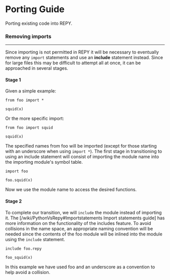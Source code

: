 # Porting Guide

Porting existing code into REPY.



### Removing imports
----

Since importing is not permitted in REPY it will be necessary to eventually remove any ```import``` statements and use an **include** statement instead. Since for large files this may be difficult to attempt all at once, it can be approached in several stages.

#### Stage 1
Given a simple example:

```
from foo import *

squid(x)
```

Or the more specific import: 

```
from foo import squid

squid(x)
```


The specified names from foo will be imported (except for those starting with an underscore when using ```import *```). The first stage in transitioning to using an include statement will consist of importing the module name into the importing module's symbol table.

```
import foo

foo.squid(x)
```

Now we use the module name to access the desired functions.

#### Stage 2

To complete our transition, we will ```include``` the module instead of importing it. The [/wiki/PythonVsRepy#Importstatements Import statements guide] has more information on the functionality of the includes feature. To avoid collisions in the name space, an appropriate naming convention will be needed since the contents of the foo module will be inlined into the module using the ```include``` statement.

```
include foo.repy

foo_squid(x)
```

In this example we have used foo and an underscore as a convention to help avoid a collision.

